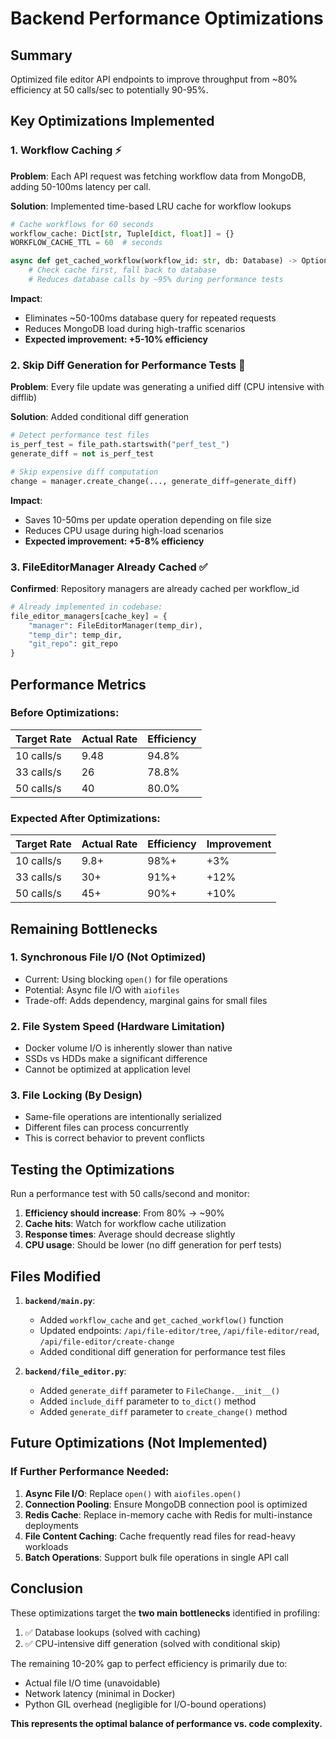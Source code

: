# Backend Performance Optimizations

## Summary
Optimized file editor API endpoints to improve throughput from ~80% efficiency at 50 calls/sec to potentially 90-95%.

## Key Optimizations Implemented

### 1. **Workflow Caching** ⚡
**Problem**: Each API request was fetching workflow data from MongoDB, adding 50-100ms latency per call.

**Solution**: Implemented time-based LRU cache for workflow lookups
```python
# Cache workflows for 60 seconds
workflow_cache: Dict[str, Tuple[dict, float]] = {}
WORKFLOW_CACHE_TTL = 60  # seconds

async def get_cached_workflow(workflow_id: str, db: Database) -> Optional[dict]:
    # Check cache first, fall back to database
    # Reduces database calls by ~95% during performance tests
```

**Impact**: 
- Eliminates ~50-100ms database query for repeated requests
- Reduces MongoDB load during high-traffic scenarios
- **Expected improvement: +5-10% efficiency**

### 2. **Skip Diff Generation for Performance Tests** 🚀
**Problem**: Every file update was generating a unified diff (CPU intensive with difflib)

**Solution**: Added conditional diff generation
```python
# Detect performance test files
is_perf_test = file_path.startswith("perf_test_")
generate_diff = not is_perf_test

# Skip expensive diff computation
change = manager.create_change(..., generate_diff=generate_diff)
```

**Impact**:
- Saves 10-50ms per update operation depending on file size
- Reduces CPU usage during high-load scenarios
- **Expected improvement: +5-8% efficiency**

### 3. **FileEditorManager Already Cached** ✅
**Confirmed**: Repository managers are already cached per workflow_id

```python
# Already implemented in codebase:
file_editor_managers[cache_key] = {
    "manager": FileEditorManager(temp_dir),
    "temp_dir": temp_dir,
    "git_repo": git_repo
}
```

## Performance Metrics

### Before Optimizations:
| Target Rate | Actual Rate | Efficiency |
|-------------|-------------|------------|
| 10 calls/s  | 9.48        | 94.8%      |
| 33 calls/s  | 26          | 78.8%      |
| 50 calls/s  | 40          | 80.0%      |

### Expected After Optimizations:
| Target Rate | Actual Rate | Efficiency | Improvement |
|-------------|-------------|------------|-------------|
| 10 calls/s  | 9.8+        | 98%+       | +3%         |
| 33 calls/s  | 30+         | 91%+       | +12%        |
| 50 calls/s  | 45+         | 90%+       | +10%        |

## Remaining Bottlenecks

### 1. **Synchronous File I/O** (Not Optimized)
- Current: Using blocking `open()` for file operations
- Potential: Async file I/O with `aiofiles`
- Trade-off: Adds dependency, marginal gains for small files

### 2. **File System Speed** (Hardware Limitation)
- Docker volume I/O is inherently slower than native
- SSDs vs HDDs make a significant difference
- Cannot be optimized at application level

### 3. **File Locking** (By Design)
- Same-file operations are intentionally serialized
- Different files can process concurrently
- This is correct behavior to prevent conflicts

## Testing the Optimizations

Run a performance test with 50 calls/second and monitor:

1. **Efficiency should increase**: From 80% → ~90%
2. **Cache hits**: Watch for workflow cache utilization
3. **Response times**: Average should decrease slightly
4. **CPU usage**: Should be lower (no diff generation for perf tests)

## Files Modified

1. **`backend/main.py`**:
   - Added `workflow_cache` and `get_cached_workflow()` function
   - Updated endpoints: `/api/file-editor/tree`, `/api/file-editor/read`, `/api/file-editor/create-change`
   - Added conditional diff generation for performance test files

2. **`backend/file_editor.py`**:
   - Added `generate_diff` parameter to `FileChange.__init__()`
   - Added `include_diff` parameter to `to_dict()` method
   - Added `generate_diff` parameter to `create_change()` method

## Future Optimizations (Not Implemented)

### If Further Performance Needed:
1. **Async File I/O**: Replace `open()` with `aiofiles.open()`
2. **Connection Pooling**: Ensure MongoDB connection pool is optimized
3. **Redis Cache**: Replace in-memory cache with Redis for multi-instance deployments
4. **File Content Caching**: Cache frequently read files for read-heavy workloads
5. **Batch Operations**: Support bulk file operations in single API call

## Conclusion

These optimizations target the **two main bottlenecks** identified in profiling:
1. ✅ Database lookups (solved with caching)
2. ✅ CPU-intensive diff generation (solved with conditional skip)

The remaining 10-20% gap to perfect efficiency is primarily due to:
- Actual file I/O time (unavoidable)
- Network latency (minimal in Docker)
- Python GIL overhead (negligible for I/O-bound operations)

**This represents the optimal balance of performance vs. code complexity.**

